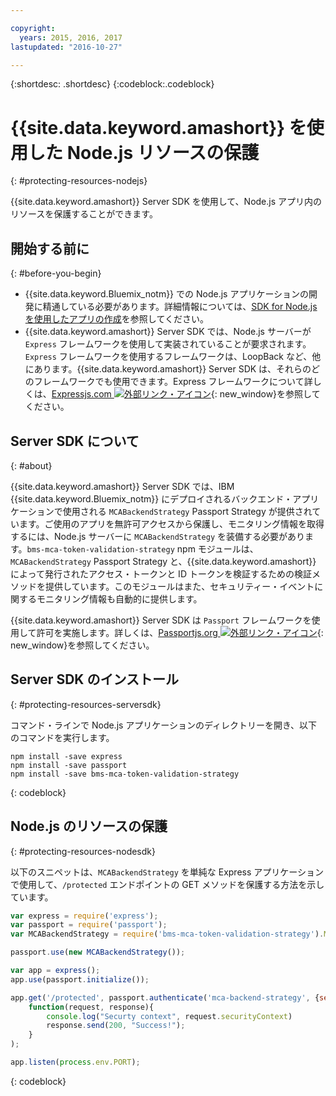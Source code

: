 ```yaml
---

copyright:
  years: 2015, 2016, 2017
lastupdated: "2016-10-27"

---
```


{:shortdesc: .shortdesc} 
{:codeblock:.codeblock}

# {{site.data.keyword.amashort}} を使用した Node.js リソースの保護
{: #protecting-resources-nodejs}


{{site.data.keyword.amashort}} Server SDK を使用して、Node.js アプリ内のリソースを保護することができます。

## 開始する前に
{: #before-you-begin}

* {{site.data.keyword.Bluemix_notm}} での Node.js アプリケーションの開発に精通している必要があります。詳細情報については、[SDK for Node.js を使用したアプリの作成](https://console.{DomainName}/docs/runtimes/nodejs/index.html#nodejs_runtime)を参照してください。
* {{site.data.keyword.amashort}} Server SDK では、Node.js サーバーが `Express` フレームワークを使用して実装されていることが要求されます。`Express` フレームワークを使用するフレームワークは、LoopBack など、他にあります。{{site.data.keyword.amashort}} Server SDK は、それらのどのフレームワークでも使用できます。Express フレームワークについて詳しくは、[Expressjs.com ![外部リンク・アイコン](../../icons/launch-glyph.svg "外部リンク・アイコン")](http://expressjs.com/ "外部リンク・アイコン"){: new_window}を参照してください。

## Server SDK について
{: #about}

{{site.data.keyword.amashort}} Server SDK では、IBM {{site.data.keyword.Bluemix_notm}} にデプロイされるバックエンド・アプリケーションで使用される `MCABackendStrategy` Passport Strategy が提供されています。ご使用のアプリを無許可アクセスから保護し、モニタリング情報を取得するには、Node.js サーバーに `MCABackendStrategy` を装備する必要があります。`bms-mca-token-validation-strategy` npm モジュールは、`MCABackendStrategy` Passport Strategy と、{{site.data.keyword.amashort}} によって発行されたアクセス・トークンと ID トークンを検証するための検証メソッドを提供しています。このモジュールはまた、セキュリティー・イベントに関するモニタリング情報も自動的に提供します。

{{site.data.keyword.amashort}} Server SDK は `Passport` フレームワークを使用して許可を実施します。詳しくは、[Passportjs.org ![外部リンク・アイコン](../../icons/launch-glyph.svg "外部リンク・アイコン")](http://passportjs.org/ "外部リンク・アイコン"){: new_window}を参照してください。

## Server SDK のインストール
{: #protecting-resources-serversdk}

コマンド・ラインで Node.js アプリケーションのディレクトリーを開き、以下のコマンドを実行します。

```
npm install -save express
npm install -save passport
npm install -save bms-mca-token-validation-strategy
```
{: codeblock}

## Node.js のリソースの保護
{: #protecting-resources-nodesdk}

以下のスニペットは、`MCABackendStrategy` を単純な Express アプリケーションで使用して、`/protected` エンドポイントの GET メソッドを保護する方法を示しています。

```JavaScript
var express = require('express');
var passport = require('passport');
var MCABackendStrategy = require('bms-mca-token-validation-strategy').MCABackendStrategy;

passport.use(new MCABackendStrategy());

var app = express();
app.use(passport.initialize());

app.get('/protected', passport.authenticate('mca-backend-strategy', {session: false }),
    function(request, response){
		console.log("Securty context", request.securityContext)    
		response.send(200, "Success!");
    }
);

app.listen(process.env.PORT);
```
{: codeblock}
